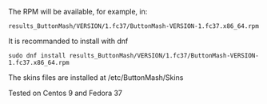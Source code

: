 The RPM will be available, for example, in:

```
results_ButtonMash/VERSION/1.fc37/ButtonMash-VERSION-1.fc37.x86_64.rpm
```
It is recommanded to install with dnf
```
sudo dnf install results_ButtonMash/VERSION/1.fc37/ButtonMash-VERSION-1.fc37.x86_64.rpm
```

The skins files are installed at /etc/ButtonMash/Skins

Tested on Centos 9 and Fedora 37
